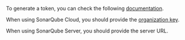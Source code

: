 To generate a token, you can check the following [documentation](https://docs.sonarsource.com/sonarqube-cloud/managing-your-account/managing-tokens/).

When using SonarQube Cloud, you should provide the [organization key](https://sonarcloud.io/account/organizations).

When using SonarQube Server, you should provide the server URL.
